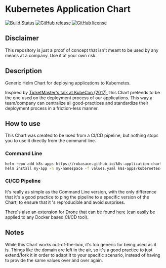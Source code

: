 # Kubernetes Application Chart
[![Build Status](https://cloud.drone.io/api/badges/rubasace/k8s-application-chart/status.svg)](https://cloud.drone.io/rubasace/k8s-application-chart)
[![GitHub release](https://img.shields.io/github/release/rubasace/k8s-application-chart.svg)](https://GitHub.com/rubasace/k8s-application-chart/releases/)
[![GitHub license](https://img.shields.io/github/license/rubasace/k8s-application-chart.svg)](https://github.com/rubasace/k8s-application-chart/blob/master/LICENSE)

## Disclaimer
This repository is just a proof of concept that isn't meant to be used by any means at a company. Use it at your own risk.
 
## Description 
Generic Helm Chart for deploying applications to Kubernetes.

Inspired by [TicketMaster's talk at KubeCon (2017)](https://www.youtube.com/watch?v=HzJ9ycX1h0c), this Chart pretends to be the one used on the deployment process of our
 applications. This way a team/company can centralize all good-practices and standardize their deployment process in a friction-less manner.
 
## How to use
This Chart was created to be used from a CI/CD pipeline, but nothing stops you to use it directly from the command line.

### Command Line

```bash
helm repo add k8s-apps https://rubasace.github.io/k8s-application-chart 
helm install my-app -n my-namespace -f values.yaml k8s-apps/kubernetes-application
```    
 
### CI/CD Pipeline

It's really as simple as the Command Line version, with the only difference that it's a good practice to ping the pipeline to a specific version of the Chart, to ensure that it
's reproducible and avoid surprises.

There's also an extension for [Drone](https://drone.io) that can be found [here](https://github.com/rubasace/drone-helm-k8s) (can easily be applied to any Docker based CI/CD tool).

## Notes
While this Chart works out-of-the-box, it's too generic for being used as it is. Things like the domain are left in the air, so it's a good practice to just extend/fork it in
order to adapt it to your specific scenario, instead of having to provide the same values over and over again.
 